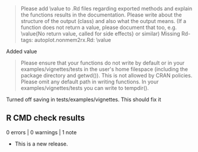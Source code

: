 > Please add \value to .Rd files regarding exported methods and explain the functions results in the documentation. Please write about the structure of the output (class) and also what the output means. (If a function does not return a value, please document that too, e.g.
> \value{No return value, called for side effects} or similar) Missing Rd-tags:
>      autoplot.nonmem2rx.Rd: \value

Added value

> Please ensure that your functions do not write by default or in your examples/vignettes/tests in the user's home filespace (including the package directory and getwd()). This is not allowed by CRAN policies.
> Please omit any default path in writing functions. In your examples/vignettes/tests you can write to tempdir().

Turned off saving in tests/examples/vignettes. This should fix it

## R CMD check results

0 errors | 0 warnings | 1 note

* This is a new release.
